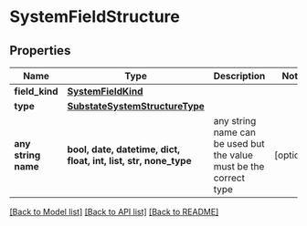 # SystemFieldStructure


## Properties
Name | Type | Description | Notes
------------ | ------------- | ------------- | -------------
**field_kind** | [**SystemFieldKind**](SystemFieldKind.md) |  | 
**type** | [**SubstateSystemStructureType**](SubstateSystemStructureType.md) |  | 
**any string name** | **bool, date, datetime, dict, float, int, list, str, none_type** | any string name can be used but the value must be the correct type | [optional]

[[Back to Model list]](../README.md#documentation-for-models) [[Back to API list]](../README.md#documentation-for-api-endpoints) [[Back to README]](../README.md)


